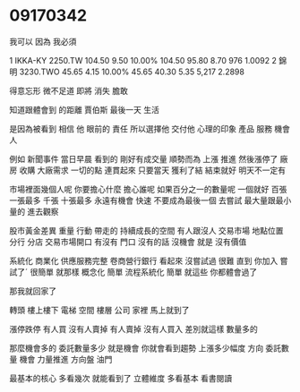 # 09170342

我可以
因為 我必須

1
IKKA-KY
2250.TW
104.50
9.50
10.00%
104.50
95.80
8.70
976
1.0092
2
錦明
3230.TWO
45.65
4.15
10.00%
45.65
40.30
5.35
5,217
2.2898


得意忘形 微不足道
 即將 消失 膽敢

 知道跟體會到 的距離 賈伯斯 最後一天
 生活

 是因為被看到
 相信 他 眼前的
 責任 所以選擇他 交付他
 心理的印象
 產品 服務 機會
 人

 例如 新聞事件 當日早晨 看到的
 剛好有成交量 順勢而為 上漲 推進
 然後漲停了
  廠房 收購 大廠需求
  一切的點 連貫起來
  只要當天 獲利了結 結束就好
  明天不一定有

市場裡面幾個人呢
你要擔心什麼 擔心誰呢
如果百分之一的數量呢
一個就好
百張 一張最多
千張 十張最多
永遠有機會 快速 不要成為最後一個
去嘗試 最大量跟最小量的 進去觀察

股市黃金差異 重量 行動 帶走的
持續成長的空間 有人跟沒人
交易市場 地點位置 分行 分店 交易市場開口 有沒有 門口
沒有的話 沒機會 就是 沒有價值

系統化 商業化 供應服務完整 卷商營行銀行
看起來 沒嘗試過 很難
直到 你加入 嘗試了ˊ 很簡單
就那樣
概念化 簡單
流程系統化
簡單
就這些 你都體會過了



  那我就回家了

  
  轉頭
  樓上樓下 電梯 空間 樓層
  公司 家裡
  馬上就到了

  漲停跌停 有人買 沒有人賣掉 有人賣掉 沒有人買入
  差別就這樣 數量多的 

  那麼機會多的 委託數量多少 就是機會
  你就會看到趨勢
  上漲多少幅度 方向 委託數量 機會 力量推進
  方向盤 油門

  最基本的核心 多看幾次 就能看到了 立體維度
  多看基本 看書閱讀
  
 
